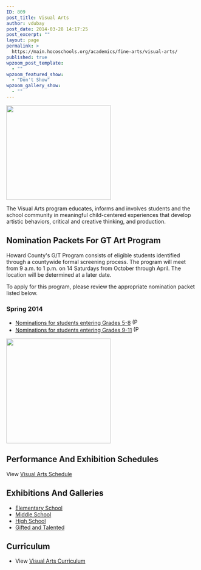 ```yaml
---
ID: 809
post_title: Visual Arts
author: vdubay
post_date: 2014-03-28 14:17:25
post_excerpt: ""
layout: page
permalink: >
  https://main.hocoschools.org/academics/fine-arts/visual-arts/
published: true
wpzoom_post_template:
  - ""
wpzoom_featured_show:
  - "Don't Show"
wpzoom_gallery_show:
  - ""
---
```

<img class="pict" alt=" " src="/f/academics/arts/visualarts/vis_pic3.jpg" width="275" height="248" />

<p>The Visual Arts program educates, informs and involves students and the school community in meaningful child-centered experiences that develop artistic behaviors, critical and creative thinking, and production.</p>

<h2>Nomination Packets For GT Art Program</h2>
<p>Howard County's G/T Program consists of eligible students identified through a countywide formal screening process. The program will meet from 9 a.m. to 1 p.m. on 14 Saturdays from October through April. The location will be determined at a later date.</p>

<p>To apply for this program, please review the appropriate nomination packet listed below.</p>

<h3>Spring 2014</h3>
<ul>
  <li><a href="/f/academics/arts/visualarts/artGTnompacketesms1314.pdf">Nominations for students entering Grades 5-8</a> <a href="/f/files/curriculum_art_es_intermediate.pdf"><img src="/f/images/bullet-pdf.gif" border="0" align="bottom" width="16" height="16" alt="(PDF)"></a></li>
  <li><a href="/f/academics/arts/visualarts/artGTnompackeths1314.pdf">Nominations for students entering Grades 9-11</a> <a href="/f/files/curriculum_art_es_intermediate.pdf"><img src="/f/images/bullet-pdf.gif" border="0" align="bottom" width="16" height="16" alt="(PDF)"></a></li>
</ul>

<img class="pict" alt=" " src="/f/academics/arts/visualarts/vis_pic1.jpg" width="275" height="275" border="0" />

<h2>Performance And Exhibition Schedules</h2>
<p>View <a href="/news/school-performances/#exhibit">Visual Arts Schedule</a></p>

<h2>Exhibitions And Galleries</h2>
<ul>
  <li><a href="/academics/fine-arts/visual-arts/elementary-school-gallery/">Elementary School</a></li>
  <li><a href="/academics/fine-arts/visual-arts/middle-school-gallery/">Middle School</a></li>
  <li><a href="/academics/fine-arts/visual-arts/high-school-gallery/"> High School</a></li>
  <li><a href="/academics/fine-arts/visual-arts/gifted-and-talented-gallery/"> Gifted and Talented</a></li>
</ul>

<h2>Curriculum</h2>
<ul>
  <li>View <a href="/academics/fine-arts/curriculum/#visual">Visual Arts Curriculum</a></li>
</ul>